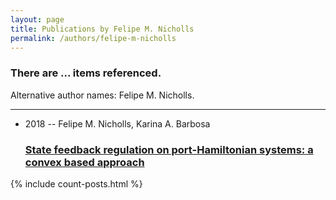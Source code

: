 ```yaml
---
layout: page
title: Publications by Felipe M. Nicholls
permalink: /authors/felipe-m-nicholls
---
```


<h3 id="number-posts">There are ... items referenced.</h3>
<p id='info-authors'>Alternative author names: Felipe M. Nicholls.</p>
<hr />
<ul class="post-list">
<li><span class='post-meta'>2018 -- Felipe M. Nicholls, Karina A. Barbosa</span><h3><a class='post-link' href="{{ site.baseurl }}/state-feedback-regulation-on-port-hamiltonian-systems-a-convex-based-approach">State feedback regulation on port-Hamiltonian systems: a convex based approach</a></h3></li>

</ul>
{% include count-posts.html %}
